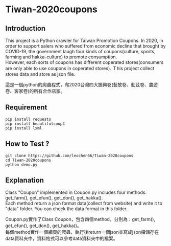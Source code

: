 # Tiwan-2020coupons

## Introduction
This project is a Python crawler for Taiwan Promotion Coupons. In 2020, in order to support salers who suffered from economic decline that brought by COVID-19, the government laugh four kinds of coupons(culture, sports, farming and hakka-culture) to promote consumption. <br/> 
However, each sorts of coupons has different coperated stores(consumers are only able to use coupons in coperated stores). Ｔhis project collect stores data and store as json file.

這是一個python的爬蟲程式，爬2020台灣四大振興卷(藝放卷、動茲卷、農遊卷、客家卷)的所有合作店家。

## Requirement
```
pip install requests
pip install beautifulsoup4
pip install lxml
```

## How to Test ?
```
git clone https://github.com/leochen66/Tiwan-2020coupons
cd Tiwan-2020coupons
python demo.py
```

## Explanation
Class "Coupon" implemented in Coupon.py includes four methods: get_farm(), get_efun(), get_don(), get_hakka(). <br/> 
Each method return a json format data(collect from website) and write it to "data" folder. You can check the data format in this folder.

Coupon.py實作了Class Coupon，包含四個method，分別為：get_farm(), get_efun(), get_don(), get_hakka()。 <br>
每個method實作一個網頁的爬蟲，執行後return一個json並寫成json檔儲存在data資料夾中，資料格式可以參考data資料夾中的檔案。